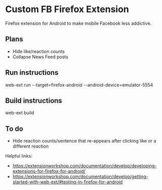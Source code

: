 # Custom FB Firefox Extension

Firefox extension for Android to make mobile Facebook less addictive.

## Plans

- Hide like/reaction counts
- Collapse News Feed posts

## Run instructions

web-ext run --target=firefox-android --android-device=emulator-5554

## Build instructions

web-ext build

## To do

- Hide reaction counts/sentence that re-appears after clicking like or a different reaction

Helpful links:

- https://extensionworkshop.com/documentation/develop/developing-extensions-for-firefox-for-android/
- https://extensionworkshop.com/documentation/develop/getting-started-with-web-ext/#testing-in-firefox-for-android
